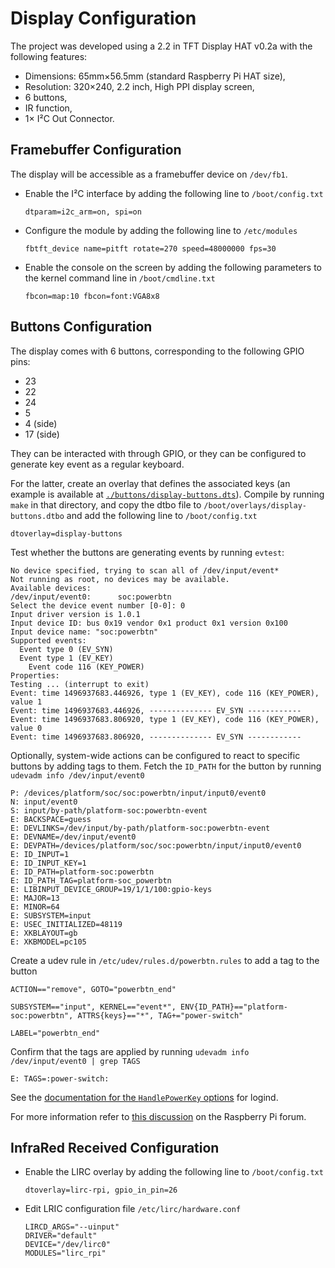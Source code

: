 Display Configuration
====

The project was developed using a 2.2 in TFT Display HAT v0.2a with the following features:

* Dimensions: 65mm×56.5mm (standard Raspberry Pi HAT size),
* Resolution: 320×240, 2.2 inch, High PPI display screen,
* 6 buttons,
* IR function,
* 1× I²C Out Connector.


Framebuffer Configuration
----

The display will be accessible as a framebuffer device on `/dev/fb1`.

*   Enable the I²C interface by adding the following line to `/boot/config.txt`

        dtparam=i2c_arm=on, spi=on

*   Configure the module by adding the following line to `/etc/modules`

        fbtft_device name=pitft rotate=270 speed=48000000 fps=30

*   Enable the console on the screen by adding the following parameters to the kernel command line in `/boot/cmdline.txt`

        fbcon=map:10 fbcon=font:VGA8x8


Buttons Configuration
----

The display comes with 6 buttons, corresponding to the following GPIO pins:

* 23
* 22
* 24
* 5
* 4 (side)
* 17 (side)

They can be interacted with through GPIO, or they can be configured to generate key event as a regular keyboard.

For the latter, create an overlay that defines the associated keys (an example is available at [`./buttons/display-buttons.dts`](./buttons/display-buttons.dts)).
Compile by running `make` in that directory, and copy the dtbo file to `/boot/overlays/display-buttons.dtbo` and add the following line to `/boot/config.txt`

    dtoverlay=display-buttons

Test whether the buttons are generating events by running `evtest`:

    No device specified, trying to scan all of /dev/input/event*
    Not running as root, no devices may be available.
    Available devices:
    /dev/input/event0:      soc:powerbtn
    Select the device event number [0-0]: 0
    Input driver version is 1.0.1
    Input device ID: bus 0x19 vendor 0x1 product 0x1 version 0x100
    Input device name: "soc:powerbtn"
    Supported events:
      Event type 0 (EV_SYN)
      Event type 1 (EV_KEY)
        Event code 116 (KEY_POWER)
    Properties:
    Testing ... (interrupt to exit)
    Event: time 1496937683.446926, type 1 (EV_KEY), code 116 (KEY_POWER), value 1
    Event: time 1496937683.446926, -------------- EV_SYN ------------
    Event: time 1496937683.806920, type 1 (EV_KEY), code 116 (KEY_POWER), value 0
    Event: time 1496937683.806920, -------------- EV_SYN ------------

Optionally, system-wide actions can be configured to react to specific buttons by adding tags to them.
Fetch the `ID_PATH` for the button by running `udevadm info /dev/input/event0`

    P: /devices/platform/soc/soc:powerbtn/input/input0/event0
    N: input/event0
    S: input/by-path/platform-soc:powerbtn-event
    E: BACKSPACE=guess
    E: DEVLINKS=/dev/input/by-path/platform-soc:powerbtn-event
    E: DEVNAME=/dev/input/event0
    E: DEVPATH=/devices/platform/soc/soc:powerbtn/input/input0/event0
    E: ID_INPUT=1
    E: ID_INPUT_KEY=1
    E: ID_PATH=platform-soc:powerbtn
    E: ID_PATH_TAG=platform-soc_powerbtn
    E: LIBINPUT_DEVICE_GROUP=19/1/1/100:gpio-keys
    E: MAJOR=13
    E: MINOR=64
    E: SUBSYSTEM=input
    E: USEC_INITIALIZED=48119
    E: XKBLAYOUT=gb
    E: XKBMODEL=pc105

Create a udev rule in `/etc/udev/rules.d/powerbtn.rules` to add a tag to the button

    ACTION=="remove", GOTO="powerbtn_end"

    SUBSYSTEM=="input", KERNEL=="event*", ENV{ID_PATH}=="platform-soc:powerbtn", ATTRS{keys}=="*", TAG+="power-switch"

    LABEL="powerbtn_end"

Confirm that the tags are applied by running `udevadm info /dev/input/event0 | grep TAGS`

    E: TAGS=:power-switch:

See the [documentation for the `HandlePowerKey` options](https://www.freedesktop.org/software/systemd/man/logind.conf.html) for logind.


For more information refer to [this discussion](https://www.raspberrypi.org/forums/viewtopic.php?t=185571) on the Raspberry Pi forum.


InfraRed Received Configuration
----

*   Enable the LIRC overlay by adding the following line to `/boot/config.txt`

        dtoverlay=lirc-rpi, gpio_in_pin=26

*   Edit LRIC configuration file `/etc/lirc/hardware.conf`

        LIRCD_ARGS="--uinput"
        DRIVER="default"
        DEVICE="/dev/lirc0"
        MODULES="lirc_rpi"
